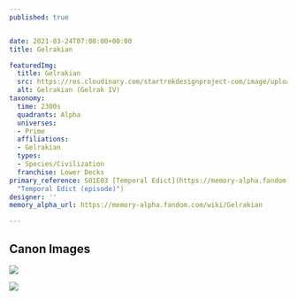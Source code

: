 ```yaml
---
published: true


date: 2021-03-24T07:00:00+00:00
title: Gelrakian

featuredImg:
  title: Gelrakian
  src: https://res.cloudinary.com/startrekdesignproject-com/image/upload/v1616623816/Gelrakian.png
  alt: Gelrakian (Gelrak IV)
taxonomy:
  time: 2300s
  quadrants: Alpha
  universes:
  - Prime
  affiliations:
  - Gelrakian
  types:
  - Species/Civilization
  franchise: Lower Decks
primary_reference: S01E03 [Temporal Edict](https://memory-alpha.fandom.com/wiki/Temporal_Edict_(episode)
  "Temporal Edict (episode)")
designer: ''
memory_alpha_url: https://memory-alpha.fandom.com/wiki/Gelrakian

---
```

## Canon Images

![](https://res.cloudinary.com/startrekdesignproject-com/image/upload/v1616623817/Gelrakian-1_LDS-1x3.jpg)

![](https://res.cloudinary.com/startrekdesignproject-com/image/upload/v1616623817/Gelrakian-2_LDS-1x3.jpg)
